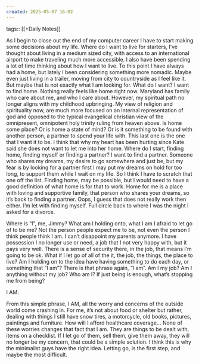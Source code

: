 ```yaml
---
created: 2025-05-07 16:02
---
```

tags:: [[+Daily Notes]]



As I begin to close out the end of my computer career I have to start making some decisions about my life. Where do I want to live for starters, I’ve thought about living in a medium sized city, with access to an international airport to make traveling much more accessible. I also have been spending a lot of time thinking about how I want to live. To this point I have always had a home, but lately I been considering something more nomadic. Maybe even just living in a trailer, moving from city to countryside as I feel like it. But maybe that is not exactly what I am looking for. What do I want? I want to find home. Nothing really feels like home right now. Maryland has family who care about me, and who I care about. However, my spiritual path no longer aligns with my childhood upbringing. My view of religion and spirituality now, are much more focused on an internal representation of god and opposed to the typical evangelical christian view of the omnipresent, omnipotent holy trinity ruling from heaven above. Is home some place? Or is home a state of mind? Or is it something to be found with another person, a partner to spend your life with. This last one is the one that I want it to be. I think that why my heart has been hurting since Kate said she does not want to let me into her home. Where do I start, finding home, finding myself or finding a partner? I want to find a partner. Someone who shares my dreams, my desire to go somewhere and just be, but my fear is by looking for a partner first I may put my dreams on hold for too long, to support them while I wait on my life. So I think I have to scratch that one off the list. Finding home, may be possible, but I would need to have a good definition of what home is for that to work. Home for me is a place with loving and supportive family, that person who shares your dreams, so it’s back to finding a partner. Oops, I guess that does not really work then either. I’m let with finding myself. Full circle back to where I was the night I asked for a divorce. 

Where is “I”, me, Jimmy? What am I holding onto, what I am I afraid to let go of to be me? Not the person people expect me to be, not even the person I think people think I am. I can’t disappoint my parents anymore. I have possession I no longer use or need, a job that I not very happy with, but it pays very well. There is a sense of security there, in the job, that means I’m going to be ok. What if I let go of all of the it, the job, the things, the place to live? Am I holding on to the idea have having something to do each day, or something that “I am”? There is that phrase again, “I am”. Am I my job? Am I anything without my job? Who am I? If just being is enough, what’s stopping me from being?

I AM.

From this simple phrase, I AM, all the worry and concerns of the outside world come crashing in. For me, it’s not about food or shelter but rather, dealing with things I still have snow tires, a motorcycle, old books, pictures, paintings and furniture. How will I afford healthcare coverage… None of these worries changes that fact that I am. They are things to be dealt with, items on a checklist. If I let go of them, sell them, give them away, they will no longer be my concern, that could be a simple solution. I think this is why the minimalist guys have the right idea. Letting go, is the first step, and maybe the most difficult.
